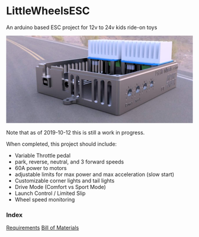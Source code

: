 # LittleWheelsESC
An arduino based ESC project for 12v to 24v kids ride-on toys

<IMG SRC='https://github.com/F0rged/LittleWheelsESC/blob/master/Pictures/67678900_10162088125645076_6864808965507645440_o.jpg'/>

Note that as of 2019-10-12 this is still a work in progress.

When completed, this project should include:
- Variable Throttle pedal
- park, reverse, neutral, and 3 forward speeds
- 60A power to motors
- adjustable limits for max power and max acceleration (slow start)
- Customizable corner lights and tail lights
- Drive Mode (Comfort vs Sport Mode)
- Launch Control / Limited Slip
- Wheel speed monitoring

<h3>Index</h3>

<a href='https://github.com/F0rged/LittleWheelsESC/wiki/Requirements'>Requirements</a>
<a href='https://github.com/F0rged/LittleWheelsESC/wiki/Bill-of-Materials'>Bill of Materials</a>
